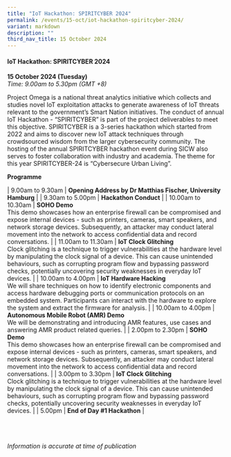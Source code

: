 ```yaml
---
title: "IoT Hackathon: SPIRITCYBER 2024"
permalink: /events/15-oct/iot-hackathon-spiritcyber-2024/
variant: markdown
description: ""
third_nav_title: 15 October 2024
---
```

#### **IoT Hackathon: SPIRITCYBER 2024**

**15 October 2024 (Tuesday)**  
*Time: 9.00am to 5.30pm (GMT +8)*

Project Omega is a national threat analytics initiative which collects and studies novel IoT exploitation attacks to generate awareness of IoT threats relevant to the government’s Smart Nation initiatives. The conduct of annual IoT Hackathon - “SPIRITCYBER” is part of the project deliverables to meet this objective. SPIRITCYBER is a 3-series hackathon which started from 2022 and aims to discover new IoT attack techniques through crowdsourced wisdom from the larger cybersecurity community. The hosting of the annual SPIRITCYBER hackathon event during SICW also serves to foster collaboration with industry and academia. The theme for this year SPIRITCYBER-24 is “Cybersecure Urban Living”.

**Programme**

| 9.00am to 9.30am     | **Opening Address by Dr Matthias Fischer, University Hamburg** |
| 9.30am to 5.00pm     | **Hackathon Conduct** |
| 10.00am to 10.30am     | **SOHO Demo**<br>This demo showcases how an enterprise firewall can be compromised and expose internal devices - such as printers, cameras, smart speakers, and network storage devices. Subsequently, an attacker may conduct lateral movement into the network to access confidential data and record conversations. |
| 11.00am to 11.30am     | **IoT Clock Glitching**<br>Clock glitching is a technique to trigger vulnerabilities at the hardware level by manipulating the clock signal of a device. This can cause unintended behaviours, such as corrupting program flow and bypassing password checks, potentially uncovering security weaknesses in everyday IoT devices. |
| 10.00am to 4.00pm     | **IoT Hardware Hacking**<br>We will share techniques on how to identify electronic components and access hardware debugging ports or communication protocols on an embedded system. Participants can interact with the hardware to explore the system and extract the firmware for analysis. |
| 10.00am to 4.00pm     | **Autonomous Mobile Robot (AMR) Demo**<br>We will be demonstrating and introducing AMR features, use cases and answering AMR product related queries. |
| 2.00pm to 2.30pm     | **SOHO Demo**<br>This demo showcases how an enterprise firewall can be compromised and expose internal devices - such as printers, cameras, smart speakers, and network storage devices. Subsequently, an attacker may conduct lateral movement into the network to access confidential data and record conversations. |
| 3.00pm to 3.30pm     | **IoT Clock Glitching**<br>Clock glitching is a technique to trigger vulnerabilities at the hardware level by manipulating the clock signal of a device. This can cause unintended behaviours, such as corrupting program flow and bypassing password checks, potentially uncovering security weaknesses in everyday IoT devices. |
| 5.00pm     | **End of Day #1 Hackathon** |

<br><br><br>
*Information is accurate at time of publication*